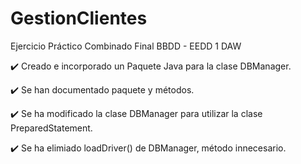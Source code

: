 # GestionClientes
Ejercicio Práctico Combinado Final BBDD - EEDD 1 DAW

✔️ Creado  e  incorporado un Paquete Java para la clase DBManager.

✔️ Se han documentado paquete y métodos.

✔️ Se ha modificado la clase DBManager para utilizar la clase PreparedStatement.

✔️ Se ha elimiado loadDriver() de DBManager, método innecesario.
